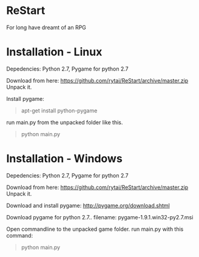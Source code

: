 # ReStart

For long have dreamt of an RPG


# Installation - Linux

  Depedencies: Python 2.7, Pygame for python 2.7
  
  Download from here: https://github.com/rytai/ReStart/archive/master.zip
  Unpack it.
  
  Install pygame:
  > apt-get install python-pygame
  
  run main.py from the unpacked folder like this.
  > python main.py
  
# Installation - Windows

  Depedencies: Python 2.7, Pygame for python 2.7
  
  Download from here: https://github.com/rytai/ReStart/archive/master.zip
  Unpack it.
  
  Download and install pygame: http://pygame.org/download.shtml
  
  Download pygame for python 2.7.. filename: pygame-1.9.1.win32-py2.7.msi
  
  Open commandline to the unpacked game folder.
  run main.py with this command:
  > python main.py
